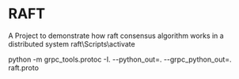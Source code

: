# RAFT
A Project to demonstrate how raft consensus algorithm works in a distributed system
raft\Scripts\activate


python -m grpc_tools.protoc -I. --python_out=. --grpc_python_out=. raft.proto